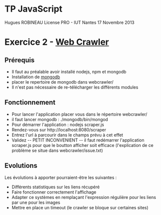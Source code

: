 # TP JavaScript

Hugues ROBINEAU
License PRO - IUT Nantes
	17 Novembre 2013

# Exercice 2 - [Web Crawler](http://fr.wikipedia.org/wiki/WebCrawler)

## Prérequis

- Il faut au préalable avoir installé nodejs, npm et mongodb
- Installation de [mongodb](http://fr.wikipedia.org/wiki/WebCrawler)
- placer le repertoire de mongodb dans webcrawler/
- Il n'est pas nécessaire de re-télécharger les différents modules

## Fonctionnement

- Pour lancer l'application placer vous dans le répertoire webcrawler/
- il faut lancer mongodb :   	   	./mongodb/bin/mongod
- Pour démarrer l'application :	 	nodejs scraper.js
- Rendez-vous sur 
	    	http://localhost:8080/scraper
- Entrez l'url à parcourir dans le champs prévu à cet effet
- Validez
-- PETIT INCONVENIENT -- il faut redémarrer l'application scraper.js pour que le boutton afficher soit efficace (l'explication de ce problème se situe dans webcrawler/issue.txt)




## Evolutions

Les évolutions à apporter pourraient-être les suivantes :
  - Différents statistiques sur les liens récupéré
  - Faire fonctionner correctement l'affichage
  - Adapter ce systèmes en remplaçant l'expression régulière pour les liens par une pour les images
  - Mettre en place un timeout (le crawler se bloque sur certaines sites)
